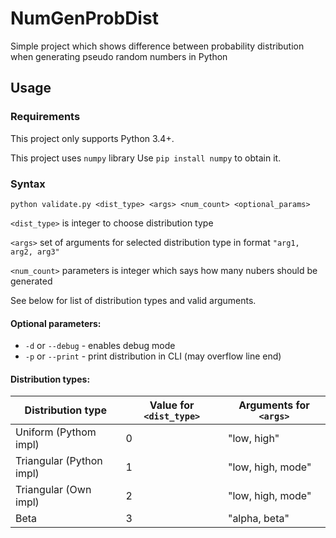 # NumGenProbDist

Simple project which shows difference between probability distribution when generating pseudo random numbers in Python

## Usage

### Requirements

This project only supports Python 3.4+.


This project uses `numpy` library
Use `pip install numpy` to obtain it.

### Syntax

`python validate.py <dist_type> <args> <num_count> <optional_params>`

`<dist_type>` is integer to choose distribution type

`<args>` set of arguments for selected distribution type in format `"arg1, arg2, arg3"`

`<num_count>` parameters is integer which says how many nubers should be generated

See below for list of distribution types and valid arguments.

#### Optional parameters:
- `-d` or `--debug` - enables debug mode
- `-p` or `--print` - print distribution in CLI (may overflow line end)

#### Distribution types:

| Distribution type | Value for `<dist_type>` | Arguments for `<args>` |
| --- | --- | --- |
| Uniform (Pythom impl) | 0 | "low, high" |
| Triangular (Python impl) | 1 | "low, high, mode" |
| Triangular (Own impl) | 2 | "low, high, mode" |
| Beta | 3 | "alpha, beta" |
